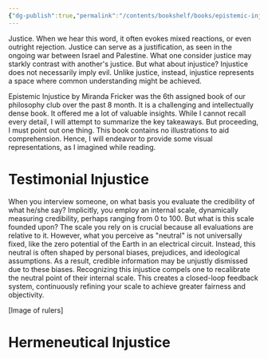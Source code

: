 ```yaml
---
{"dg-publish":true,"permalink":"/contents/bookshelf/books/epistemic-injustice/","created":"2024-11-24T10:37:18.451+01:00","updated":"2024-11-28T23:54:08.584+01:00"}
---
```



Justice. When we hear this word, it often evokes mixed reactions, or even outright rejection. Justice can  serve as a justification, as seen in the ongoing war between Israel and Palestine. What one consider justice may starkly contrast with another's justice. But what about injustice? Injustice does not necessarily imply evil. Unlike justice, instead, injustice represents a space where common understanding might be achieved. 

Epistemic Injustice by Miranda Fricker was the 6th assigned book of our  philosophy club over the past 8 month. It is a challenging and intellectually dense book. It offered me a lot of valuable insights. While I cannot recall every detail, I will attempt to summarize the key takeaways. But proceeding, I must point out one thing. This book contains no illustrations to aid comprehension. Hence, I will endeavor to provide some visual representations, as I imagined while reading. 


# Testimonial Injustice

When you interview someone, on what basis you evaluate the credibility of what he/she say? Implicitly, you employ an internal scale, dynamically measuring credibility, perhaps ranging from 0 to 100. But what is this scale founded upon? The scale you rely on is crucial because all evaluations are relative to it. However, what you perceive as "neutral" is not universally fixed, like the zero potential of the Earth in an electrical circuit. Instead, this neutral is often shaped by personal biases, prejudices, and ideological assumptions. As a result, credible information may be unjustly dismissed due to these biases. Recognizing this injustice compels one to recalibrate the neutral point of their internal scale. This creates a closed-loop feedback system, continuously refining your scale to achieve greater fairness and objectivity. 

[Image of rulers]

# Hermeneutical Injustice